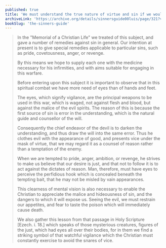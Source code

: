```yaml
---
published: true
title: 'We must understand the true nature of virtue and sin if we would practice virtue and avoid sin'
archiveLink: 'https://archive.org/details/sinnersguide00luis/page/321?view=theater'
bookSlug: 'the-sinners-guide'
---
```


> In the "Memorial of a Christian Life" we treated of this subject, and gave a number of remedies against sin in general. Our intention at present is to give special remedies applicable to particular sins, such as pride, covetousness, anger, or revenge.
>
> By this means we hope to supply each one with the medicine necessary for his infirmities, and with aims suitable for engaging in this warfare.
>
> Before entering upon this subject it is important to observe that in this spiritual combat we have more need of eyes than of hands and feet.
>
> The eyes, which signify vigilance, are the principal weapons to be used in this war, which is waged, not against flesh and blood, but against the malice of the evil spirits. The reason of this is because the first source of sin is error in the understanding, which is the natural guide and counsellor of the will.
>
> Consequently the chief endeavor of the devil is to darken the understanding, and thus draw the will into the same error. Thus he clothes evil with the appearance of good, and presents vice under the mask of virtue, that we may regard it as a counsel of reason rather than a temptation of the enemy.
>
> When we are tempted to pride, anger, ambition, or revenge, he strives to make us believe that our desire is just, and that not to follow it is to act against the dictates of reason. Man, therefore, must have eyes to perceive the perfidious hook which is concealed beneath the tempting bait, that he may not be misled by vain appearances.
>
> This clearness of mental vision is also necessary to enable the Christian to appreciate the malice and hideousness of sin, and the dangers to which it will expose us. Seeing the evil, we must restrain our appetites, and fear to taste the poison which will immediately cause death.
>
> We also gather this lesson from that passage in Holy Scripture [Ezech. i. 18.] which speaks of those mysterious creatures, figures of the just, which had eyes all over their bodies, for in them we find a striking symbol of that watchful vigilance which the Christian must constantly exercise to avoid the snares of vice.